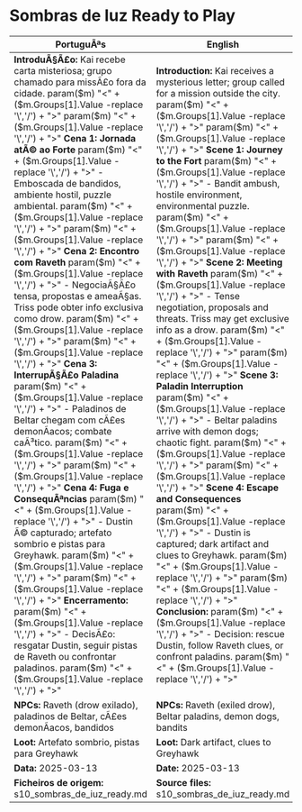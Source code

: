 ﻿# Sombras de Iuz  Ready to Play

| PortuguÃªs                                                                                                                                                                                                                                                                                                                                                                                                                                                                                                                                                                                                                                                        | English                                                                                                                                                                                                                                                                                                                                                                                                                                                                                                                                                                                                                                                   |
| ---------------------------------------------------------------------------------------------------------------------------------------------------------------------------------------------------------------------------------------------------------------------------------------------------------------------------------------------------------------------------------------------------------------------------------------------------------------------------------------------------------------------------------------------------------------------------------------------------------------------------------------------------------------- | --------------------------------------------------------------------------------------------------------------------------------------------------------------------------------------------------------------------------------------------------------------------------------------------------------------------------------------------------------------------------------------------------------------------------------------------------------------------------------------------------------------------------------------------------------------------------------------------------------------------------------------------------------- |
| **IntroduÃ§Ã£o:** Kai recebe carta misteriosa; grupo chamado para missÃ£o fora da cidade. param($m) "<" + ($m.Groups[1].Value -replace '\\','/') + ">"  param($m) "<" + ($m.Groups[1].Value -replace '\\','/') + ">" **Cena 1: Jornada atÃ© ao Forte** param($m) "<" + ($m.Groups[1].Value -replace '\\','/') + ">" - Emboscada de bandidos, ambiente hostil, puzzle ambiental. param($m) "<" + ($m.Groups[1].Value -replace '\\','/') + ">"  param($m) "<" + ($m.Groups[1].Value -replace '\\','/') + ">" **Cena 2: Encontro com Raveth** param($m) "<" + ($m.Groups[1].Value -replace '\\','/') + ">" - NegociaÃ§Ã£o tensa, propostas e ameaÃ§as. Triss pode obter info exclusiva como drow. param($m) "<" + ($m.Groups[1].Value -replace '\\','/') + ">"  param($m) "<" + ($m.Groups[1].Value -replace '\\','/') + ">" **Cena 3: InterrupÃ§Ã£o Paladina** param($m) "<" + ($m.Groups[1].Value -replace '\\','/') + ">" - Paladinos de Beltar chegam com cÃ£es demonÃ­acos; combate caÃ³tico. param($m) "<" + ($m.Groups[1].Value -replace '\\','/') + ">"  param($m) "<" + ($m.Groups[1].Value -replace '\\','/') + ">" **Cena 4: Fuga e ConsequÃªncias** param($m) "<" + ($m.Groups[1].Value -replace '\\','/') + ">" - Dustin Ã© capturado; artefato sombrio e pistas para Greyhawk. param($m) "<" + ($m.Groups[1].Value -replace '\\','/') + ">"  param($m) "<" + ($m.Groups[1].Value -replace '\\','/') + ">" **Encerramento:** param($m) "<" + ($m.Groups[1].Value -replace '\\','/') + ">" - DecisÃ£o: resgatar Dustin, seguir pistas de Raveth ou confrontar paladinos. param($m) "<" + ($m.Groups[1].Value -replace '\\','/') + ">"  | **Introduction:** Kai receives a mysterious letter; group called for a mission outside the city. param($m) "<" + ($m.Groups[1].Value -replace '\\','/') + ">"  param($m) "<" + ($m.Groups[1].Value -replace '\\','/') + ">" **Scene 1: Journey to the Fort** param($m) "<" + ($m.Groups[1].Value -replace '\\','/') + ">" - Bandit ambush, hostile environment, environmental puzzle. param($m) "<" + ($m.Groups[1].Value -replace '\\','/') + ">"  param($m) "<" + ($m.Groups[1].Value -replace '\\','/') + ">" **Scene 2: Meeting with Raveth** param($m) "<" + ($m.Groups[1].Value -replace '\\','/') + ">" - Tense negotiation, proposals and threats. Triss may get exclusive info as a drow. param($m) "<" + ($m.Groups[1].Value -replace '\\','/') + ">"  param($m) "<" + ($m.Groups[1].Value -replace '\\','/') + ">" **Scene 3: Paladin Interruption** param($m) "<" + ($m.Groups[1].Value -replace '\\','/') + ">" - Beltar paladins arrive with demon dogs; chaotic fight. param($m) "<" + ($m.Groups[1].Value -replace '\\','/') + ">"  param($m) "<" + ($m.Groups[1].Value -replace '\\','/') + ">" **Scene 4: Escape and Consequences** param($m) "<" + ($m.Groups[1].Value -replace '\\','/') + ">" - Dustin is captured; dark artifact and clues to Greyhawk. param($m) "<" + ($m.Groups[1].Value -replace '\\','/') + ">"  param($m) "<" + ($m.Groups[1].Value -replace '\\','/') + ">" **Conclusion:** param($m) "<" + ($m.Groups[1].Value -replace '\\','/') + ">" - Decision: rescue Dustin, follow Raveth clues, or confront paladins. param($m) "<" + ($m.Groups[1].Value -replace '\\','/') + ">"  |
| **NPCs:** Raveth (drow exilado), paladinos de Beltar, cÃ£es demonÃ­acos, bandidos                                                                                                                                                                                                                                                                                                                                                                                                                                                                                                                                                                                  | **NPCs:** Raveth (exiled drow), Beltar paladins, demon dogs, bandits                                                                                                                                                                                                                                                                                                                                                                                                                                                                                                                                                                                      |
| **Loot:** Artefato sombrio, pistas para Greyhawk                                                                                                                                                                                                                                                                                                                                                                                                                                                                                                                                                                                                                 | **Loot:** Dark artifact, clues to Greyhawk                                                                                                                                                                                                                                                                                                                                                                                                                                                                                                                                                                                                                |
| **Data:** 2025-03-13                                                                                                                                                                                                                                                                                                                                                                                                                                                                                                                                                                                                                                             | **Date:** 2025-03-13                                                                                                                                                                                                                                                                                                                                                                                                                                                                                                                                                                                                                                      |
| **Ficheiros de origem:** s10_sombras_de_iuz_ready.md                                                                                                                                                                                                                                                                                                                                                                                                                                                                                                                                                                                                             | **Source files:** s10_sombras_de_iuz_ready.md                                                                                                                                                                                                                                                                                                                                                                                                                                                                                                                                                                                                             |
























